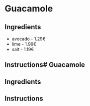 # Guacamole
## Ingredients
* avocado - 1.29€
* lime - 1.99€
* salt - 1.19€
## Instructions# Guacamole
## Ingredients
## Instructions

